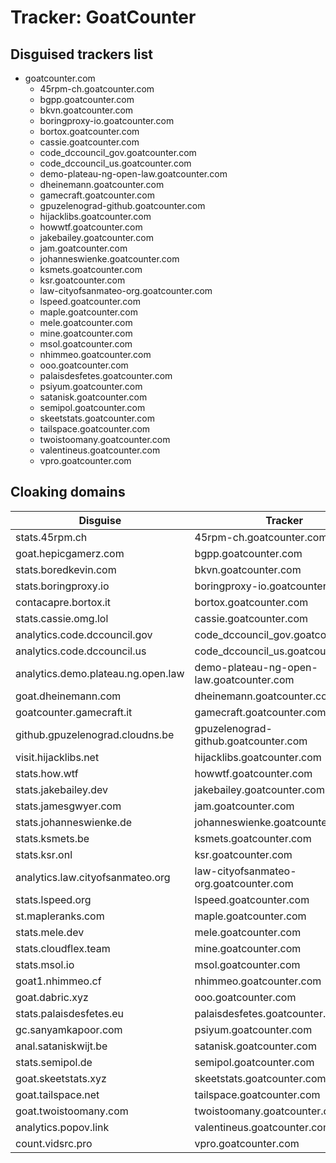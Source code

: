 # Tracker: GoatCounter

## Disguised trackers list

* goatcounter.com
    * 45rpm-ch.goatcounter.com
    * bgpp.goatcounter.com
    * bkvn.goatcounter.com
    * boringproxy-io.goatcounter.com
    * bortox.goatcounter.com
    * cassie.goatcounter.com
    * code_dccouncil_gov.goatcounter.com
    * code_dccouncil_us.goatcounter.com
    * demo-plateau-ng-open-law.goatcounter.com
    * dheinemann.goatcounter.com
    * gamecraft.goatcounter.com
    * gpuzelenograd-github.goatcounter.com
    * hijacklibs.goatcounter.com
    * howwtf.goatcounter.com
    * jakebailey.goatcounter.com
    * jam.goatcounter.com
    * johanneswienke.goatcounter.com
    * ksmets.goatcounter.com
    * ksr.goatcounter.com
    * law-cityofsanmateo-org.goatcounter.com
    * lspeed.goatcounter.com
    * maple.goatcounter.com
    * mele.goatcounter.com
    * mine.goatcounter.com
    * msol.goatcounter.com
    * nhimmeo.goatcounter.com
    * ooo.goatcounter.com
    * palaisdesfetes.goatcounter.com
    * psiyum.goatcounter.com
    * satanisk.goatcounter.com
    * semipol.goatcounter.com
    * skeetstats.goatcounter.com
    * tailspace.goatcounter.com
    * twoistoomany.goatcounter.com
    * valentineus.goatcounter.com
    * vpro.goatcounter.com

## Cloaking domains

| Disguise | Tracker |
| ---- | ---- |
| stats.45rpm.ch | 45rpm-ch.goatcounter.com |
| goat.hepicgamerz.com | bgpp.goatcounter.com |
| stats.boredkevin.com | bkvn.goatcounter.com |
| stats.boringproxy.io | boringproxy-io.goatcounter.com |
| contacapre.bortox.it | bortox.goatcounter.com |
| stats.cassie.omg.lol | cassie.goatcounter.com |
| analytics.code.dccouncil.gov | code_dccouncil_gov.goatcounter.com |
| analytics.code.dccouncil.us | code_dccouncil_us.goatcounter.com |
| analytics.demo.plateau.ng.open.law | demo-plateau-ng-open-law.goatcounter.com |
| goat.dheinemann.com | dheinemann.goatcounter.com |
| goatcounter.gamecraft.it | gamecraft.goatcounter.com |
| github.gpuzelenograd.cloudns.be | gpuzelenograd-github.goatcounter.com |
| visit.hijacklibs.net | hijacklibs.goatcounter.com |
| stats.how.wtf | howwtf.goatcounter.com |
| stats.jakebailey.dev | jakebailey.goatcounter.com |
| stats.jamesgwyer.com | jam.goatcounter.com |
| stats.johanneswienke.de | johanneswienke.goatcounter.com |
| stats.ksmets.be | ksmets.goatcounter.com |
| stats.ksr.onl | ksr.goatcounter.com |
| analytics.law.cityofsanmateo.org | law-cityofsanmateo-org.goatcounter.com |
| stats.lspeed.org | lspeed.goatcounter.com |
| st.mapleranks.com | maple.goatcounter.com |
| stats.mele.dev | mele.goatcounter.com |
| stats.cloudflex.team | mine.goatcounter.com |
| stats.msol.io | msol.goatcounter.com |
| goat1.nhimmeo.cf | nhimmeo.goatcounter.com |
| goat.dabric.xyz | ooo.goatcounter.com |
| stats.palaisdesfetes.eu | palaisdesfetes.goatcounter.com |
| gc.sanyamkapoor.com | psiyum.goatcounter.com |
| anal.sataniskwijt.be | satanisk.goatcounter.com |
| stats.semipol.de | semipol.goatcounter.com |
| goat.skeetstats.xyz | skeetstats.goatcounter.com |
| goat.tailspace.net | tailspace.goatcounter.com |
| goat.twoistoomany.com | twoistoomany.goatcounter.com |
| analytics.popov.link | valentineus.goatcounter.com |
| count.vidsrc.pro | vpro.goatcounter.com |